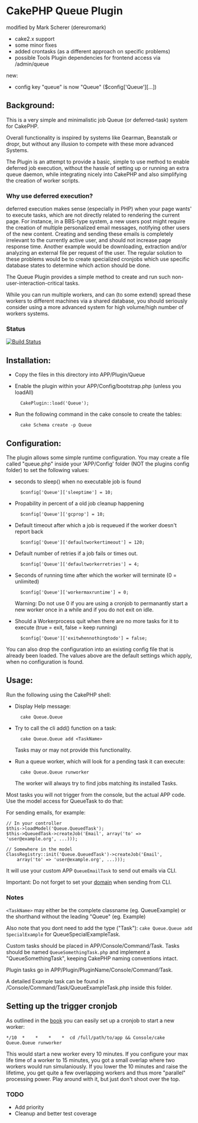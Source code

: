 # CakePHP Queue Plugin

modified by Mark Scherer (dereuromark)
- cake2.x support
- some minor fixes
- added crontasks (as a different approach on specific problems)
- possible Tools Plugin dependencies for frontend access via /admin/queue

new:
- config key "queue" is now "Queue" ($config['Queue'][...])


## Background:

This is a very simple and minimalistic job Queue (or deferred-task) system for CakePHP.

Overall functionality is inspired by systems like Gearman, Beanstalk or dropr, but without
any illusion to compete with these more advanced Systems.

The Plugin is an attempt to provide a basic, simple to use method to enable deferred job execution,
without the hassle of setting up or running an extra queue daemon, while integrating nicely into
CakePHP and also simplifying the creation of worker scripts.

### Why use deferred execution?

deferred execution makes sense (especially in PHP) when your page wants' to execute tasks, which are not directly related to rendering the current page.
For instance, in a BBS-type system, a new users post might require the creation of multiple personalized email messages,
notifying other users of the new content.
Creating and sending these emails is completely irrelevant to the currently active user, and should not increase page response time.
Another example would be downloading, extraction and/or analyzing an external file per request of the user.
The regular solution to these problems would be to create specialized cronjobs which use specific database states to determine which action should be done.

The Queue Plugin provides a simple method to create and run such non-user-interaction-critical tasks.

While you can run multiple workers, and can (to some extend) spread these workers to different machines via a shared database,
you should seriously consider using a more advanced system for high volume/high number of workers systems.

### Status
[![Build Status](https://api.travis-ci.org/dereuromark/cakephp-queue.png)](https://travis-ci.org/dereuromark/cakephp-queue)


## Installation:

* Copy the files in this directory into APP/Plugin/Queue
* Enable the plugin within your APP/Config/bootstrap.php (unless you loadAll)

		CakePlugin::load('Queue');

* Run the following command in the cake console to create the tables:

		cake Schema create -p Queue


## Configuration:

The plugin allows some simple runtime configuration.
You may create a file called "queue.php" inside your 'APP/Config' folder (NOT the plugins config folder) to set the following values:

- seconds to sleep() when no executable job is found

		$config['Queue']['sleeptime'] = 10;

- Propability in percent of a old job cleanup happening

		$config['Queue']['gcprop'] = 10;

- Default timeout after which a job is requeued if the worker doesn't report back

		$config['Queue']['defaultworkertimeout'] = 120;

- Default number of retries if a job fails or times out.

		$config['Queue']['defaultworkerretries'] = 4;

- Seconds of running time after which the worker will terminate (0 = unlimited)

		$config['Queue']['workermaxruntime'] = 0;

	Warning: Do not use 0 if you are using a cronjob to permanantly start a new worker once in a while and if you do not exit on idle.

- Should a Workerprocess quit when there are no more tasks for it to execute (true = exit, false = keep running)

		$config['Queue']['exitwhennothingtodo'] = false;

You can also drop the configuration into an existing config file that is already been loaded.
The values above are the default settings which apply, when no configuration is found.


## Usage:

Run the following using the CakePHP shell:

* Display Help message:

		cake Queue.Queue

* Try to call the cli add() function on a task:

		cake Queue.Queue add <TaskName>

	Tasks may or may not provide this functionality.

* Run a queue worker, which will look for a pending task it can execute:

		cake Queue.Queue runworker

	The worker will always try to find jobs matching its installed Tasks.


Most tasks you will not trigger from the console, but the actual APP code.
Use the model access for QueueTask to do that:

For sending emails, for example:

	// In your controller
	$this->loadModel('Queue.QueuedTask');
	$this->QueuedTask->createJob('Email', array('to' => 'user@example.org', ...)));

	// Somewhere in the model
	ClassRegistry::init('Queue.QueuedTask')->createJob('Email',
		array('to' => 'user@example.org', ...)));

It will use your custom APP `QueueEmailTask` to send out emails via CLI.

Important: Do not forget to set your [domain](http://book.cakephp.org/2.0/en/core-utility-libraries/email.html#sending-emails-from-cli) when sending from CLI.

### Notes
`<TaskName>` may either be the complete classname (eg. QueueExample) or the shorthand without the leading "Queue" (eg. Example)

Also note that you dont need to add the type ("Task"): `cake Queue.Queue add SpecialExample` for QueueSpecialExampleTask.

Custom tasks should be placed in APP/Console/Command/Task.
Tasks should be named `QueueSomethingTask.php` and implement a "QueueSomethingTask", keeping CakePHP naming conventions intact.

Plugin tasks go in APP/Plugin/PluginName/Console/Command/Task.

A detailed Example task can be found in /Console/Command/Task/QueueExampleTask.php inside this folder.

## Setting up the trigger cronjob
As outlined in the [book](http://book.cakephp.org/2.0/en/console-and-shells/cron-jobs.html) you can easily set up a cronjob
to start a new worker:

	*/10  *    *    *    *  cd /full/path/to/app && Console/cake Queue.Queue runworker

This would start a new worker every 10 minutes. If you configure your max life time of a worker to 15 minutes, you
got a small overlap where two workers would run simulaniously. If you lower the 10 minutes and raise the lifetime, you
get quite a few overlapping workers and thus more "parallel" processing power.
Play around with it, but just don't shoot over the top.

### TODO

* Add priority
* Cleanup and better test coverage